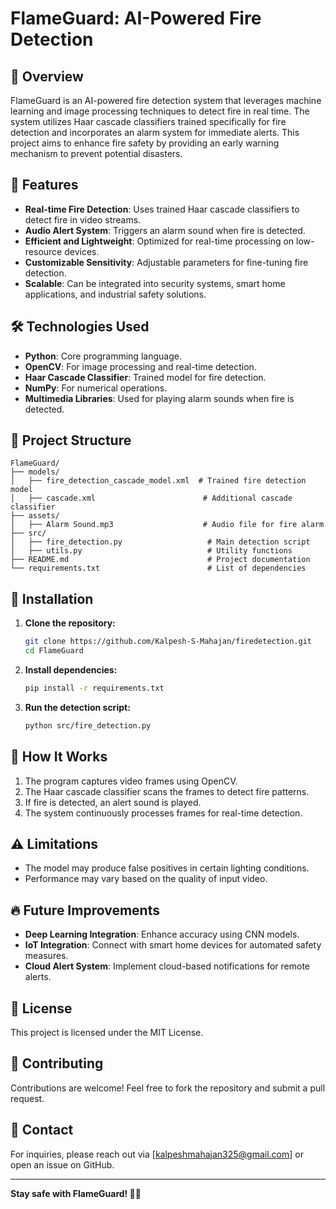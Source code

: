 # FlameGuard: AI-Powered Fire Detection

## 🚀 Overview
FlameGuard is an AI-powered fire detection system that leverages machine learning and image processing techniques to detect fire in real time. The system utilizes Haar cascade classifiers trained specifically for fire detection and incorporates an alarm system for immediate alerts. This project aims to enhance fire safety by providing an early warning mechanism to prevent potential disasters.

## 🌟 Features
- **Real-time Fire Detection**: Uses trained Haar cascade classifiers to detect fire in video streams.
- **Audio Alert System**: Triggers an alarm sound when fire is detected.
- **Efficient and Lightweight**: Optimized for real-time processing on low-resource devices.
- **Customizable Sensitivity**: Adjustable parameters for fine-tuning fire detection.
- **Scalable**: Can be integrated into security systems, smart home applications, and industrial safety solutions.

## 🛠️ Technologies Used
- **Python**: Core programming language.
- **OpenCV**: For image processing and real-time detection.
- **Haar Cascade Classifier**: Trained model for fire detection.
- **NumPy**: For numerical operations.
- **Multimedia Libraries**: Used for playing alarm sounds when fire is detected.

## 📁 Project Structure
```
FlameGuard/
├── models/
│   ├── fire_detection_cascade_model.xml  # Trained fire detection model
│   ├── cascade.xml                        # Additional cascade classifier
├── assets/
│   ├── Alarm Sound.mp3                    # Audio file for fire alarm
├── src/
│   ├── fire_detection.py                   # Main detection script
│   ├── utils.py                            # Utility functions
├── README.md                               # Project documentation
└── requirements.txt                        # List of dependencies
```

## 🔧 Installation
1. **Clone the repository:**
   ```bash
   git clone https://github.com/Kalpesh-S-Mahajan/firedetection.git
   cd FlameGuard
   ```
2. **Install dependencies:**
   ```bash
   pip install -r requirements.txt
   ```
3. **Run the detection script:**
   ```bash
   python src/fire_detection.py
   ```

## 🎯 How It Works
1. The program captures video frames using OpenCV.
2. The Haar cascade classifier scans the frames to detect fire patterns.
3. If fire is detected, an alert sound is played.
4. The system continuously processes frames for real-time detection.

## ⚠️ Limitations
- The model may produce false positives in certain lighting conditions.
- Performance may vary based on the quality of input video.

## 🔥 Future Improvements
- **Deep Learning Integration**: Enhance accuracy using CNN models.
- **IoT Integration**: Connect with smart home devices for automated safety measures.
- **Cloud Alert System**: Implement cloud-based notifications for remote alerts.

## 📜 License
This project is licensed under the MIT License.

## 🤝 Contributing
Contributions are welcome! Feel free to fork the repository and submit a pull request.

## 📩 Contact
For inquiries, please reach out via [kalpeshmahajan325@gmail.com] or open an issue on GitHub.

---
**Stay safe with FlameGuard! 🚨🔥**

